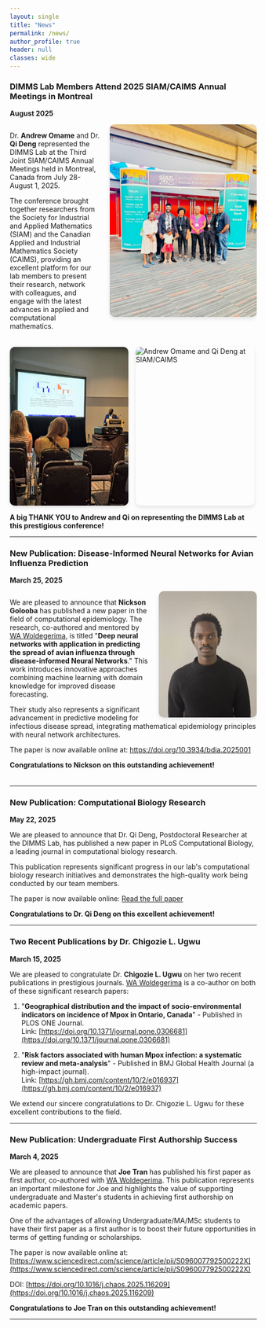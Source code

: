```yaml
---
layout: single
title: "News"
permalink: /news/
author_profile: true
header: null
classes: wide
---
```


### DIMMS Lab Members Attend 2025 SIAM/CAIMS Annual Meetings in Montreal
**August 2025**

<div style="overflow: auto; margin-bottom: 20px;">
  <img src="/images/andrew1.jpg" alt="Andrew Omame at SIAM/CAIMS 2025" style="width: 300px; float: right; margin-left: 20px; margin-bottom: 10px; border-radius: 10px; box-shadow: 0 4px 8px rgba(0,0,0,0.1);">
  
  <p>Dr. <strong>Andrew Omame</strong> and Dr. <strong>Qi Deng</strong> represented the DIMMS Lab at the Third Joint SIAM/CAIMS Annual Meetings held in Montreal, Canada from July 28-August 1, 2025.</p>
  
  <p>The conference brought together researchers from the Society for Industrial and Applied Mathematics (SIAM) and the Canadian Applied and Industrial Mathematics Society (CAIMS), providing an excellent platform for our lab members to present their research, network with colleagues, and engage with the latest advances in applied and computational mathematics.</p>
</div>

<div style="display: flex; gap: 15px; margin-top: 20px; flex-wrap: wrap;">
  <img src="/images/andrew2.jpg" alt="Andrew Omame at conference" style="width: 48%; border-radius: 10px; box-shadow: 0 4px 8px rgba(0,0,0,0.1);">
  <img src="/images/andrewandqi3.jpg" alt="Andrew Omame and Qi Deng at SIAM/CAIMS" style="width: 48%; border-radius: 10px; box-shadow: 0 4px 8px rgba(0,0,0,0.1);">
</div>

<p style="margin-top: 15px;"><strong>A big THANK YOU to Andrew and Qi on representing the DIMMS Lab at this prestigious conference!</strong></p>

---

### New Publication: Disease-Informed Neural Networks for Avian Influenza Prediction
**March 25, 2025**

<div style="overflow: auto; margin-bottom: 20px;">
  <img src="/images/nickson.jpg" alt="Nickson Golooba" style="width: 200px; float: right; margin-left: 20px; border-radius: 10px; box-shadow: 0 4px 8px rgba(0,0,0,0.1);">
  <p>We are pleased to announce that <strong>Nickson Golooba</strong> has published a new paper in the field of computational epidemiology. The research, co-authored and mentored by <a href="/people/#woldegeriel-assefa-woldegerima">WA Woldegerima</a>, is titled "<strong>Deep neural networks with application in predicting the spread of avian influenza through disease-informed Neural Networks</strong>." This work introduces innovative approaches combining machine learning with domain knowledge for improved disease forecasting.</p>
  
  <p>Their study also represents a significant advancement in predictive modeling for infectious disease spread, integrating mathematical epidemiology principles with neural network architectures.</p>
  
  <p>The paper is now available online at: <a href="https://doi.org/10.3934/bdia.2025001">https://doi.org/10.3934/bdia.2025001</a></p>
  
  <p><strong>Congratulations to Nickson on this outstanding achievement!</strong></p>
</div>

---

### New Publication: Computational Biology Research
**May 22, 2025**

We are pleased to announce that Dr. Qi Deng, Postdoctoral Researcher at the DIMMS Lab, has published a new paper in PLoS Computational Biology, a leading journal in computational biology research.

This publication represents significant progress in our lab's computational biology research initiatives and demonstrates the high-quality work being conducted by our team members.

The paper is now available online: [Read the full paper](https://journals.plos.org/ploscompbiol/article?id=10.1371/journal.pcbi.1013073)

**Congratulations to Dr. Qi Deng on this excellent achievement!**

---

### Two Recent Publications by Dr. Chigozie L. Ugwu 
**March 15, 2025**

We are pleased to congratulate Dr. <strong>Chigozie L. Ugwu</strong> on her two recent publications in prestigious journals. <a href="/people/#woldegeriel-assefa-woldegerima">WA Woldegerima</a> is a co-author on both of these significant research papers:

1. "<strong>Geographical distribution and the impact of socio-environmental indicators on incidence of Mpox in Ontario, Canada</strong>" - Published in PLOS ONE Journal.  
   Link: [https://doi.org/10.1371/journal.pone.0306681](https://doi.org/10.1371/journal.pone.0306681)

2. "<strong>Risk factors associated with human Mpox infection: a systematic review and meta-analysis</strong>" - Published in BMJ Global Health Journal (a high-impact journal).  
   Link: [https://gh.bmj.com/content/10/2/e016937](https://gh.bmj.com/content/10/2/e016937)

We extend our sincere congratulations to Dr. Chigozie L. Ugwu for these excellent contributions to the field.

---

### New Publication: Undergraduate First Authorship Success
**March 4, 2025**

We are pleased to announce that <strong>Joe Tran</strong> has published his first paper as first author, co-authored with <a href="/people/#woldegeriel-assefa-woldegerima">WA Woldegerima</a>. This publication represents an important milestone for Joe and highlights the value of supporting undergraduate and Master's students in achieving first authorship on academic papers.

One of the advantages of allowing Undergraduate/MA/MSc students to have their first paper as a first author is to boost their future opportunities in terms of getting funding or scholarships.

The paper is now available online at: [https://www.sciencedirect.com/science/article/pii/S096007792500222X](https://www.sciencedirect.com/science/article/pii/S096007792500222X)

DOI: [https://doi.org/10.1016/j.chaos.2025.116209](https://doi.org/10.1016/j.chaos.2025.116209)

**Congratulations to Joe Tran on this outstanding achievement!**

---
